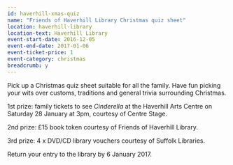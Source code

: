 ```yaml
---
id: haverhill-xmas-quiz
name: "Friends of Haverhill Library Christmas quiz sheet"
location: haverhill-library
location-text: Haverhill Library
event-start-date: 2016-12-05
event-end-date: 2017-01-06
event-ticket-price: 1
event-category: christmas
breadcrumb: y
---
```


Pick up a Christmas quiz sheet suitable for all the family. Have fun picking your wits over customs, traditions and general trivia surrounding Christmas.

1st prize: family tickets to see <cite>Cinderella</cite> at the Haverhill Arts Centre on Saturday 28 January at 3pm, courtesy of Centre Stage.

2nd prize: £15 book token courtesy of Friends of Haverhill Library.

3rd prize: 4 x DVD/CD library vouchers courtesy of Suffolk Libraries.

Return your entry to the library by 6 January 2017.
